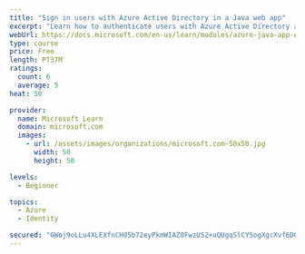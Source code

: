 ```yaml
---
title: "Sign in users with Azure Active Directory in a Java web app"
excerpt: "Learn how to authenticate users with Azure Active Directory and get authorized access to data in a Java web app using Microsoft Authentication Library."
webUrl: https://docs.microsoft.com/en-us/learn/modules/azure-java-app-enable-authentication-authorization/
type: course
price: Free
length: PT37M
ratings:
  count: 6
  average: 5
heat: 50

provider:
  name: Microsoft Learn
  domain: microsoft.com
  images:
    - url: /assets/images/organizations/microsoft.com-50x50.jpg
      width: 50
      height: 50

levels:
  - Beginner

topics:
  - Azure
  - Identity

secured: "GWoj9oLLu4XLEXfnCH05b72eyPkmWIAZ0FwzUS2+uQUgq5lCY5ogXgcXvf6DOVC0CNAJwTsXz+miaPZbZrObeOUkoRSgiuv9ii3yZmosSlj4Z1nzokJgBBWNzIXzOnrO13O/FVoINqA3CIGZcFf6Ysmq1iTYEsPg3XFpNw4t0tsV8naJSUkBIGsV1Z+BQiSPXAoD/KYRtPFzwYgikTbqqqcBmSLsesJOpm2ZoG0RZhgvYENKPT4jJpig0UPiTPJlIXPLiq4e8wM6EWMHCqA9pyGbeCYxpvmik146tpGhjgDqMstM0EkjIBWdK+F5Hkny1YzyK4TIE5mg2dOaYzoEuJfYaCZK+69pQ05KlWHUW1Aap8Q1Mj/mK7BxQ+VoJagd+slCdi43VfMp2h5A2b6+L4BkGaxL7Y7KN24HpgmOE6I=;sQ7G1d39s3mFvdF9q9I1vQ=="
---
```



